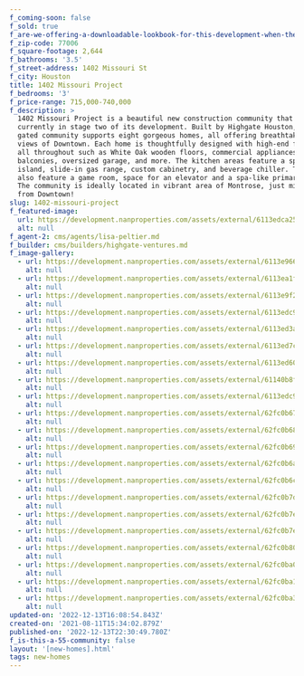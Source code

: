 ```yaml
---
f_coming-soon: false
f_sold: true
f_are-we-offering-a-downloadable-lookbook-for-this-development-when-they-submit-their-contact-info: false
f_zip-code: 77006
f_square-footage: 2,644
f_bathrooms: '3.5'
f_street-address: 1402 Missouri St
f_city: Houston
title: 1402 Missouri Project
f_bedrooms: '3'
f_price-range: 715,000-740,000
f_description: >
  1402 Missouri Project is a beautiful new construction community that is
  currently in stage two of its development. Built by Highgate Houston, this
  gated community supports eight gorgeous homes, all offering breathtaking patio
  views of Downtown. Each home is thoughtfully designed with high-end features
  all throughout such as White Oak wooden floors, commercial appliances, two
  balconies, oversized garage, and more. The kitchen areas feature a spacious
  island, slide-in gas range, custom cabinetry, and beverage chiller. The homes
  also feature a game room, space for an elevator and a spa-like primary bath.
  The community is ideally located in vibrant area of Montrose, just minutes
  from Downtown!
slug: 1402-missouri-project
f_featured-image:
  url: https://development.nanproperties.com/assets/external/6113edca259507fc42c08252_living20room201201.jpg
  alt: null
f_agent-2: cms/agents/lisa-peltier.md
f_builder: cms/builders/highgate-ventures.md
f_image-gallery:
  - url: https://development.nanproperties.com/assets/external/6113e96696ee48760b3ba3c1_outside20drone204201.jpg
    alt: null
  - url: https://development.nanproperties.com/assets/external/6113ea1f609a5098ee4ecb1e_second20story203202.jpg
    alt: null
  - url: https://development.nanproperties.com/assets/external/6113e9f2533021694644c242_stairs201201.jpg
    alt: null
  - url: https://development.nanproperties.com/assets/external/6113edc91927bfd36a55e058_kitchen2013201.jpg
    alt: null
  - url: https://development.nanproperties.com/assets/external/6113ed3a41e0e0989b77ee78_primary20bedroom207201.jpg
    alt: null
  - url: https://development.nanproperties.com/assets/external/6113ed7ca1a68fdee4f6e484_primary20bathroom202201.jpg
    alt: null
  - url: https://development.nanproperties.com/assets/external/6113ed60010a7c3490b59041_primary20bedroom201201.jpg
    alt: null
  - url: https://development.nanproperties.com/assets/external/61140b8f5c75f4df86f1ac76_primary20bathroom201201.jpg
    alt: null
  - url: https://development.nanproperties.com/assets/external/6113edc947d26c5165700484_kitchen2015201.jpg
    alt: null
  - url: https://development.nanproperties.com/assets/external/62fc0b67dcdec30b41513e49_dji_0189.jpg
    alt: null
  - url: https://development.nanproperties.com/assets/external/62fc0b68dcdec3c79b51408f_dji_0190.jpg
    alt: null
  - url: https://development.nanproperties.com/assets/external/62fc0b69bec7047fcc9112a3_dji_0188.jpg
    alt: null
  - url: https://development.nanproperties.com/assets/external/62fc0b6abec704f7cb9112f4_dji_0191.jpg
    alt: null
  - url: https://development.nanproperties.com/assets/external/62fc0b6cef59311079e0f357_dji_0192.jpg
    alt: null
  - url: https://development.nanproperties.com/assets/external/62fc0b7dd9c65cd63eef0394_dji_0194.jpg
    alt: null
  - url: https://development.nanproperties.com/assets/external/62fc0b7ecaa60678615673b5_dji_0195.jpg
    alt: null
  - url: https://development.nanproperties.com/assets/external/62fc0b7ed9c65ca3f8ef041c_dji_0196.jpg
    alt: null
  - url: https://development.nanproperties.com/assets/external/62fc0b808435dd69fdaff140_dji_0197.jpg
    alt: null
  - url: https://development.nanproperties.com/assets/external/62fc0ba086fa6796cc3769b8_dji_0201.jpg
    alt: null
  - url: https://development.nanproperties.com/assets/external/62fc0ba1893a39ef8d4c2430_dji_0202.jpg
    alt: null
  - url: https://development.nanproperties.com/assets/external/62fc0ba3dcdec396b4517ce7_dji_0203.jpg
    alt: null
updated-on: '2022-12-13T16:08:54.843Z'
created-on: '2021-08-11T15:34:02.879Z'
published-on: '2022-12-13T22:30:49.780Z'
f_is-this-a-55-community: false
layout: '[new-homes].html'
tags: new-homes
---
```



